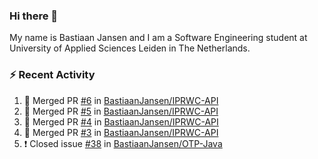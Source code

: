 ### Hi there 👋

My name is Bastiaan Jansen and I am a Software Engineering student at University of Applied Sciences Leiden in The Netherlands. 

### ⚡ Recent Activity
<!--START_SECTION:activity-->
1. 🎉 Merged PR [#6](https://github.com/BastiaanJansen/IPRWC-API/pull/6) in [BastiaanJansen/IPRWC-API](https://github.com/BastiaanJansen/IPRWC-API)
2. 🎉 Merged PR [#5](https://github.com/BastiaanJansen/IPRWC-API/pull/5) in [BastiaanJansen/IPRWC-API](https://github.com/BastiaanJansen/IPRWC-API)
3. 🎉 Merged PR [#4](https://github.com/BastiaanJansen/IPRWC-API/pull/4) in [BastiaanJansen/IPRWC-API](https://github.com/BastiaanJansen/IPRWC-API)
4. 🎉 Merged PR [#3](https://github.com/BastiaanJansen/IPRWC-API/pull/3) in [BastiaanJansen/IPRWC-API](https://github.com/BastiaanJansen/IPRWC-API)
5. ❗️ Closed issue [#38](https://github.com/BastiaanJansen/OTP-Java/issues/38) in [BastiaanJansen/OTP-Java](https://github.com/BastiaanJansen/OTP-Java)
<!--END_SECTION:activity-->

<!--
**BastiaanJansen/BastiaanJansen** is a ✨ _special_ ✨ repository because its `README.md` (this file) appears on your GitHub profile.

Here are some ideas to get you started:

- 🔭 I’m currently working on ...
- 🌱 I’m currently learning ...
- 👯 I’m looking to collaborate on ...
- 🤔 I’m looking for help with ...
- 💬 Ask me about ...
- 📫 How to reach me: ...
- 😄 Pronouns: ...
- ⚡ Fun fact: ...
-->
